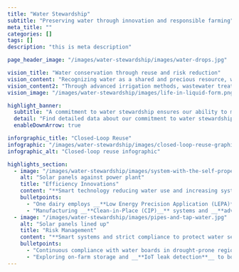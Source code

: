```yaml
---
title: "Water Stewardship"
subtitle: "Preserving water through innovation and responsible farming"
meta_title: ""
categories: []
tags: []
description: "this is meta description"

page_header_image: "/images/water-stewardship/images/water-drops.jpg"

vision_title: "Water conservation through reuse and risk reduction"
vision_content: "Recognizing water as a shared and precious resource, we emphasize multi-use and recycling systems for both dairies and processing facilities."
vision_content2: "Through advanced irrigation methods, wastewater treatment, and diligent monitoring, we safeguard local water supplies, reduce consumption, and mitigate risks of scarcity or pollution."
vision_image: "/images/water-stewardship/images/life-in-liquid-form.png"

highlight_banner:
  subtitle: "A commitment to water stewardship ensures our ability to maintain high-quality products and protect the communities and ecosystems surrounding our operations."
  detail: "Find detailed data about our commitment to water stewardship below."
  enableDownArrow: true

inforgraphic_title: "Closed-Loop Reuse"
infographic: "/images/water-stewardship/images/closed-loop-reuse-graphic.png"
infographic_alt: "Closed-loop reuse infographic"

highlights_section:
  - image: "/images/water-stewardship/images/system-with-the-self-propelled-launcher.jpg"
    alt: "Solar panels against power plant"
    title: "Efficiency Innovations"
    content: "**Smart technology reducing water use and increasing system efficiency.**\n\n"
    bulletpoints:
      - "One dairy employs __**Low Energy Precision Application (LEPA)**__ sprinklers and __**Variable Frequency-Driven (VFD)**__ pumps to minimize withdrawals\n"
      - "Manufacturing __**Clean-in-Place (CIP)__** systems and __**advanced pasteurizers**__ reduce municipal water demand"
  - image: "/images/water-stewardship/images/pipes-and-tap-water.jpg"
    alt: "Solar panels lined up"
    title: "Risk Management"
    content: "**Smart systems and strict compliance to protect water security.**\n\n"
    bulletpoints:
      - "Continuous compliance with water boards in drought-prone regions\n"
      - "Exploring on-farm storage and __**IoT leak detection**__ to bolster resilience"
---
```


